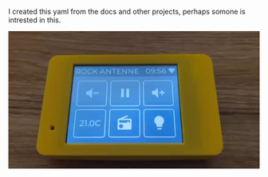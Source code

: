 I created this yaml from the docs and other projects, perhaps somone is intrested in this.

[![Watch the video](https://github.com/JSP6668/ESPHome-CYD-room-control-device/blob/main/thumb.jpg)](https://raw.githubusercontent.com/username/repository/branch/path/to/video.mp4)
